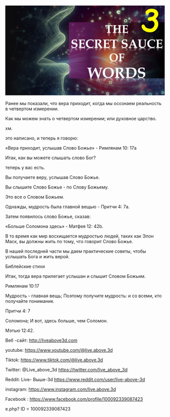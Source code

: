 ![Video cover image](../cover.jpeg "cover-photo")

Ранее мы показали, что вера приходит, когда мы осознаем реальность в четвертом измерении.

Как мы можем знать о четвертом измерении; или духовное царство.

хм.

это написано, и теперь я говорю:

«Вера приходит, услышав Слово Божье» - Римлянам 10: 17a

Итак, как вы можете слышать слово Бог?

 

теперь у вас есть.

Вы получаете веру, услышав Слово Божье.

Вы слышите Слово Божье - по Слову Божьему.

Это все о Словом Божьем.

Однажды, мудрость была главной вещью - Притчи 4: 7a.

Затем появилось слово Божье, сказав:

«Больше Соломона здесь» - Матфея 12: 42b.

В то время как мир восхищается мудростью людей, таких как Элон Маск, вы должны жить по тому, что говорит Слово Божье.

В нашей последней части мы даем практические советы, чтобы услышать Бога и жить верой.

Библейские стихи

Итак, тогда вера прилегает услышан и слышит Словом Божьим.

Римлянам 10:17

Мудрость - главная вещь; Поэтому получите мудрость: и со всеми, кто получайте понимание.

Притчи 4: 7

Соломона; И вот, здесь больше, чем Соломон.

Мэтью 12:42.



Веб -сайт: http://liveabove3d.com

youtube: https://www.youtube.com/@live.above.3d

Tiktok: https://www.tiktok.com/@live.above.3d

Twitter: @Live_above_3d https://twitter.com/live_above_3d

Reddit: Live- Выше-3d https://www.reddit.com/user/live-above-3d

instagram: https://www.instagram.com/live.above.3d

Facebook : https://www.facebook.com/profile/100092339087423

e.php? ID = 100092339087423